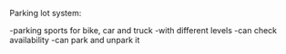 Parking lot system:

-parking sports for bike, car and truck
-with different levels
-can check availability
-can park and unpark it 
